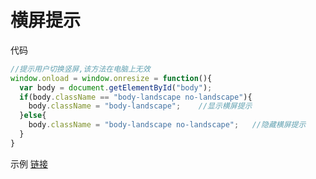 # 横屏提示

代码

````js
//提示用户切换竖屏,该方法在电脑上无效
window.onload = window.onresize = function(){
  var body = document.getElementById("body");
  if(body.className == "body-landscape no-landscape"){
    body.className = "body-landscape";    //显示横屏提示
  }else{
    body.className = "body-landscape no-landscape";   //隐藏横屏提示
  }
}
````

示例 [链接](http://alidemo.yidake.com/Actui/landscape)